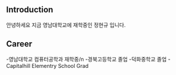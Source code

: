 ## Introduction
안녕하세요 지금 영남대학교에 재학중인 정현규 입니다.

## Career
-영남대학교 컴퓨터공학과 재학중/n
-경북고등학교 졸업
-덕화중학교 졸업
-Capitalhill Elementry School Grad

<!--
**BBangGy/BBangGy** is a ✨ _special_ ✨ repository because its `README.md` (this file) appears on your GitHub profile.

Here are some ideas to get you started:


- 🔭 I’m currently working on ...
- 🌱 I’m currently learning ...
- 👯 I’m looking to collaborate on ...
- 🤔 I’m looking for help with ...
- 💬 Ask me about ...
- 📫 How to reach me: ...
- 😄 Pronouns: ...
- ⚡ Fun fact: ...
-->
